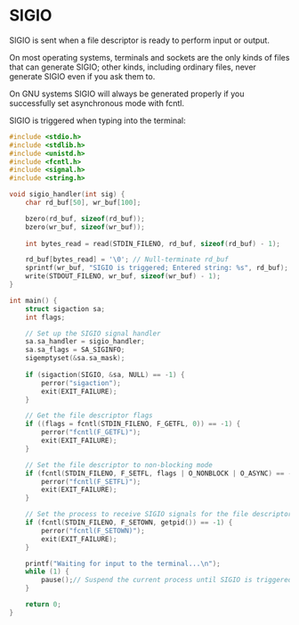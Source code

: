 # SIGIO
SIGIO is sent when a file descriptor is ready to perform input or output.

On most operating systems, terminals and sockets are the only kinds of files that can generate SIGIO; other kinds, including ordinary files, never generate SIGIO even if you ask them to.

On GNU systems SIGIO will always be generated properly if you successfully set asynchronous mode with fcntl.

SIGIO is triggered when typing into the terminal:
```c
#include <stdio.h>
#include <stdlib.h>
#include <unistd.h>
#include <fcntl.h>
#include <signal.h>
#include <string.h>

void sigio_handler(int sig) {
    char rd_buf[50], wr_buf[100];

    bzero(rd_buf, sizeof(rd_buf));
    bzero(wr_buf, sizeof(wr_buf));
    
    int bytes_read = read(STDIN_FILENO, rd_buf, sizeof(rd_buf) - 1);

    rd_buf[bytes_read] = '\0'; // Null-terminate rd_buf
    sprintf(wr_buf, "SIGIO is triggered; Entered string: %s", rd_buf);
    write(STDOUT_FILENO, wr_buf, sizeof(wr_buf) - 1);
}

int main() {
    struct sigaction sa;
    int flags;

    // Set up the SIGIO signal handler
    sa.sa_handler = sigio_handler;
    sa.sa_flags = SA_SIGINFO;
    sigemptyset(&sa.sa_mask);
    
    if (sigaction(SIGIO, &sa, NULL) == -1) {
        perror("sigaction");
        exit(EXIT_FAILURE);
    }

    // Get the file descriptor flags
    if ((flags = fcntl(STDIN_FILENO, F_GETFL, 0)) == -1) {
        perror("fcntl(F_GETFL)");
        exit(EXIT_FAILURE);
    }

    // Set the file descriptor to non-blocking mode
    if (fcntl(STDIN_FILENO, F_SETFL, flags | O_NONBLOCK | O_ASYNC) == -1) {
        perror("fcntl(F_SETFL)");
        exit(EXIT_FAILURE);
    }

    // Set the process to receive SIGIO signals for the file descriptor
    if (fcntl(STDIN_FILENO, F_SETOWN, getpid()) == -1) {
        perror("fcntl(F_SETOWN)");
        exit(EXIT_FAILURE);
    }

    printf("Waiting for input to the terminal...\n");
    while (1) {
        pause();// Suspend the current process until SIGIO is triggered by typing to STDIN_FILENO
    }

    return 0;
}
```